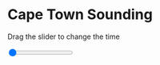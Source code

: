 <h1>Cape Town Sounding</h1>
<p>Drag the slider to change the time</p>

<div class="slidecontainer">
<input oninput='setImage(this)' class="slider" type="range" min="0" max="2" value="0" step="1" />
<img id='img'/>
</div>

<script>
var img = document.getElementById('img');
var img_array = ['/assets/images/skwt/skd_cpt_wrfout_d01_2020-04-28_12:00:00.png',
'/assets/images/skwt/skd_cpt_wrfout_d01_2020-04-28_18:00:00.png',];
function setImage(obj)
{
        var value = obj.value;
        img.src = img_array[value];

}
</script>

